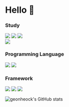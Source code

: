 # Hello 👋

### Study
<img src="https://img.shields.io/badge/-Artificial Intelligence-000000?style=flat-square"/></a> <img src="https://img.shields.io/badge/-Machine Learning-000000?style=flat-square"/></a> <img src="https://img.shields.io/badge/-Deep Learning-000000?style=flat-square"/></a>
<br>
<img src="https://img.shields.io/badge/-Computer Vision-000000?style=flat-square"/></a>



### Programming Language
<img src="https://img.shields.io/badge/Python-000000?style=flat-square&logo=Python&logoColor=white"> <img src="https://img.shields.io/badge/R-000000?style=flat-square&logo=R&logoColor=white">

### Framework
<img src="https://img.shields.io/badge/Pytorch-000000?style=flat-square&logo=Pytorch&logoColor=white"/> <img src="https://img.shields.io/badge/numpy-000000?style=flat-square&logo=numpy&logoColor=white"/> <img src="https://img.shields.io/badge/pandas-000000?style=flat-square&logo=pandas&logoColor=white"/> 


![geonheock's GitHub stats](https://github-readme-stats.vercel.app/api?username=Geonhyeock&theme=dark&show_icons=true)




